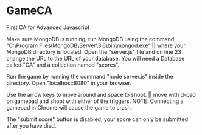 # GameCA
First CA for Advanced Javascript

Make sure MongoDB is running, run MongoDB using the command "C:\Program Files\MongoDB\Server\3.6\bin\mongod.exe" || where your MongoDB directory is located.
Open the "server.js" file and on line 23 change the URL to the URL of your database. 
You will need a Database called "CA" and a collection named "scores".

Run the game by running the command "node server.js" inside the directory.
Open "localhost:8080" in your browser.

Use the arrow keys to move around and space to shoot. || move with d-pad on gamepad and shoot with either of the triggers.
NOTE: Connecting a gamepad in Chrome will cause the game to crash.

The "submit score" button is disabled, your score can only be submitted after you have died.



